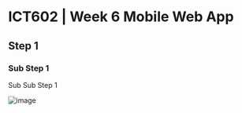 # ICT602 | Week 6 Mobile Web App

## Step 1

### Sub Step 1

Sub Sub Step 1

![image](https://user-images.githubusercontent.com/53145086/143766461-1d229412-ed6f-48f1-a5b8-77274202013b.png)
